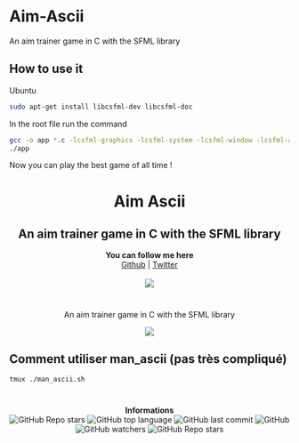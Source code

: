 # Aim-Ascii
An aim trainer game in C with the SFML library 

## How to use it

Ubuntu
```bash
sudo apt-get install libcsfml-dev libcsfml-doc 
```

In the root file run the command
```bash
gcc -o app *.c -lcsfml-graphics -lcsfml-system -lcsfml-window -lcsfml-audio -I./include
./app
```

Now you can play the best game of all time !
<h1 align="center">Aim Ascii</h1>
<h2 align="center">An aim trainer game in C with the SFML library  </h2>
<p align="center">
	<b>You can follow me here</b><br>
	<a href="https://github.com/0FA-git">Github</a> |
	<a href="https://twitter.com/ehcmoa">Twitter</a> 
	<br><br>
	<img src="https://media.giphy.com/media/C8A8UNursWU8NUCoDk/giphy.gif" />
</p>

#

<p align="center">
	An aim trainer game in C with the SFML library  
</p>
<p align="center">
	<img src="https://github.com/0FA-git/images/blob/main/iq.png" />
</p>

## Comment utiliser man_ascii (pas très compliqué)
```bash
tmux ./man_ascii.sh
```

#

<p align="center"> 
    <b>Informations</b><br>
    <img alt="GitHub Repo stars" src="https://img.shields.io/github/stars/0FA-git/man_ascii_supremacy?style=social">
    <img alt="GitHub top language" src="https://img.shields.io/github/languages/top/0FA-git/man_ascii_supremacy">
    <img alt="GitHub last commit" src="https://img.shields.io/github/last-commit/0FA-git/man_ascii_supremacy">
    <img alt="GitHub" src="https://img.shields.io/github/license/0FA-git/man_ascii_supremacy">
    <img alt="GitHub watchers" src="https://img.shields.io/github/watchers/0FA-git/man_ascii_supremacy?style=social">
    <img alt="GitHub Repo stars" src="https://img.shields.io/github/stars/0FA-git/man_ascii_supremacy?style=social">
</p>
